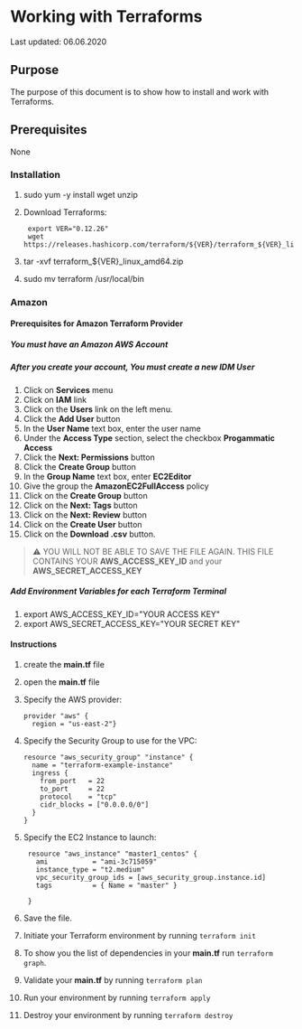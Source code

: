 # Working with Terraforms

Last updated: 06.06.2020

## Purpose

The purpose of this document is to show how to install and work with Terraforms.

## Prerequisites

None

### Installation

1. sudo yum -y install wget unzip

1. Download Terraforms:

    ```shell script
     export VER="0.12.26"
     wget https://releases.hashicorp.com/terraform/${VER}/terraform_${VER}_linux_amd64.zip
    ```

1. tar -xvf terraform_${VER}_linux_amd64.zip
1. sudo mv terraform /usr/local/bin

### Amazon

#### Prerequisites for Amazon Terraform Provider

##### You must have an Amazon AWS Account

##### After you create your account, You must create a new IDM User

1. Click on **Services** menu
1. Click on **IAM** link
1. Click on the **Users** link on the left menu.
1. Click the **Add User** button
1. In the **User Name** text box, enter the user name
1. Under the **Access Type** section, select the checkbox **Progammatic Access**
1. Click the **Next: Permissions** button
1. Click the **Create Group** button
1. In the **Group Name** text box, enter **EC2Editor**
1. Give the group the **AmazonEC2FullAccess** policy
1. Click on the **Create Group** button
1. Click on the **Next: Tags** button
1. Click on the **Next: Review** button
1. Click on the **Create User** button
1. Click on the **Download .csv** button.

> :warning: YOU WILL NOT BE ABLE
>TO SAVE THE FILE AGAIN.  THIS FILE CONTAINS YOUR
>**AWS_ACCESS_KEY_ID** and your **AWS_SECRET_ACCESS_KEY**



##### Add Environment Variables for each Terraform Terminal

1. export AWS_ACCESS_KEY_ID="YOUR ACCESS KEY"
1. export AWS_SECRET_ACCESS_KEY="YOUR SECRET KEY"

#### Instructions

1. create the **main.tf** file
1. open the **main.tf** file
1. Specify the AWS provider:

    ```hcl-terraform
    provider "aws" {
      region = "us-east-2"}
    ```

1. Specify the Security Group to use for the VPC:

   ```hcl-terraform
   resource "aws_security_group" "instance" {
     name = "terraform-example-instance"
     ingress {
       from_port   = 22
       to_port     = 22
       protocol    = "tcp"
       cidr_blocks = ["0.0.0.0/0"]
     }
   }
    ```

1. Specify the EC2 Instance to launch:

   ```hcl-terraform
    resource "aws_instance" "master1_centos" {
      ami           = "ami-3c715059"
      instance_type = "t2.medium"
      vpc_security_group_ids = [aws_security_group.instance.id]
      tags          = { Name = "master" }

    }
    ```

1. Save the file.
1. Initiate your Terraform environment by running `terraform init`
1. To show you the list of dependencies in your **main.tf** run `terraform graph`.
1. Validate your **main.tf** by running `terraform plan`
1. Run your environment by running `terraform apply`
1. Destroy your environment by running `terraform destroy`
